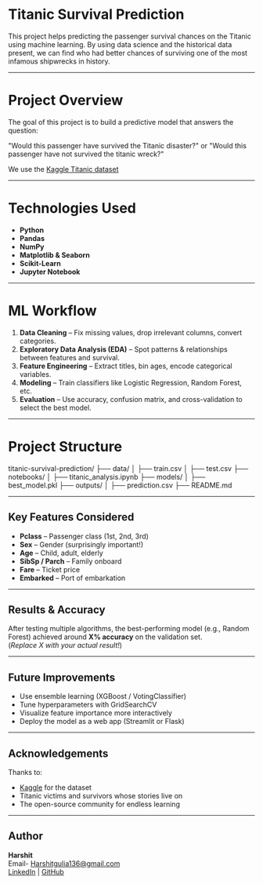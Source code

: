 # Titanic Survival Prediction

This project helps predicting the passenger survival chances on the Titanic using machine learning. By using data science and the historical data present, we can find who had better chances of surviving one of the most infamous shipwrecks in history.

---
 
# Project Overview

The goal of this project is to build a predictive model that answers the question:

"Would this passenger have survived the Titanic disaster?"
or 
"Would this passenger have not survived the titanic wreck?"

We use the [Kaggle Titanic dataset](https://www.kaggle.com/competitions/titanic) 

---

# Technologies Used

- **Python** 
- **Pandas**  
- **NumPy**   
- **Matplotlib & Seaborn** 
- **Scikit-Learn**   
- **Jupyter Notebook** 

---

# ML Workflow

1. **Data Cleaning** – Fix missing values, drop irrelevant columns, convert categories.
2. **Exploratory Data Analysis (EDA)** – Spot patterns & relationships between features and survival.
3. **Feature Engineering** – Extract titles, bin ages, encode categorical variables.
4. **Modeling** – Train classifiers like Logistic Regression, Random Forest, etc.
5. **Evaluation** – Use accuracy, confusion matrix, and cross-validation to select the best model.

---

# Project Structure

titanic-survival-prediction/
├── data/
│ ├── train.csv
│ ├── test.csv
├── notebooks/
│ ├── titanic_analysis.ipynb
├── models/
│ ├── best_model.pkl
├── outputs/
│ ├── prediction.csv
├── README.md


---

## Key Features Considered

- **Pclass** – Passenger class (1st, 2nd, 3rd)
- **Sex** – Gender (surprisingly important!)
- **Age** – Child, adult, elderly
- **SibSp / Parch** – Family onboard
- **Fare** – Ticket price
- **Embarked** – Port of embarkation

---

## Results & Accuracy

After testing multiple algorithms, the best-performing model (e.g., Random Forest) achieved around **X% accuracy** on the validation set.  
(*Replace X with your actual result!*)

---

## Future Improvements

- Use ensemble learning (XGBoost / VotingClassifier)
- Tune hyperparameters with GridSearchCV
- Visualize feature importance more interactively
- Deploy the model as a web app (Streamlit or Flask)

---

## Acknowledgements

Thanks to:
- [Kaggle](https://www.kaggle.com/) for the dataset
- Titanic victims and survivors whose stories live on
- The open-source community for endless learning

---

## Author

**Harshit**  
Email- Harshitgulia136@gmail.com  
 [LinkedIn](www.linkedin.com/in/harshit-gulia-b9b909302) | [GitHub](https://github.com/harshit1098)


